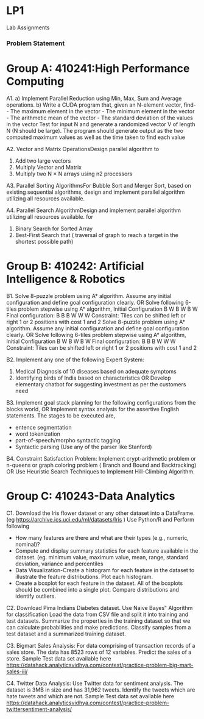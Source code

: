 # LP1
Lab Assignments

### Problem Statement
# Group A: 410241:High Performance Computing

 A1. 
 a) Implement Parallel Reduction using Min, Max, Sum and Average operations.
 b) Write a CUDA program that, given an N-element vector, find-
    - The maximum element in the vector
    - The minimum element in the vector
    - The arithmetic mean of the vector
    - The standard deviation of the values in the vector
Test for input N and generate a randomized vector V of length N (N should be large). The program should generate output as the two computed maximum values as well as the time taken to find each value

A2.
Vector and Matrix OperationsDesign parallel algorithm to
1. Add two large vectors
2. Multiply Vector and Matrix
3. Multiply two N × N arrays using n2 processors

A3.
Parallel Sorting AlgorithmsFor Bubble Sort and Merger Sort, based on existing sequential algorithms, design and implement parallel algorithm utilizing all resources available.

A4.
Parallel Search AlgorithmDesign and implement parallel algorithm utilizing all resources available. for
1. Binary Search for Sorted Array
2. Best-First Search that ( traversal of graph to reach a target in the shortest
possible path)

# Group B: 410242: Artificial Intelligence & Robotics
B1.
Solve 8-puzzle problem using A* algorithm. Assume any initial configuration
and define goal configuration clearly.
OR
Solve following 6-tiles problem stepwise using A* algorithm,
Initial Configuration
B W B W B W
Final configuration:
B B B W W W
Constraint: Tiles can be shifted left or right 1 or 2 positions with cost 1 and 2 Solve 8-puzzle problem using A* algorithm. Assume any initial configuration
and define goal configuration clearly.
OR
Solve following 6-tiles problem stepwise using A* algorithm,
Initial Configuration
B W B W B W
Final configuration:
B B B W W W
Constraint: Tiles can be shifted left or right 1 or 2 positions with cost 1 and 2

B2.
Implement any one of the following Expert System:
1. Medical Diagnosis of 10 diseases based on adequate symptoms
2. Identifying birds of India based on characteristics
OR
Develop elementary chatbot for suggesting investment as per the customers
need

B3.
Implement goal stack planning for the following configurations from the blocks
world,
OR
Implement syntax analysis for the assertive English statements. The stages to be
executed are,
- entence segmentation
- word tokenization
- part-of-speech/morpho syntactic tagging
- Syntactic parsing (Use any of the parser like Stanford)

B4.
Constraint Satisfaction Problem:
Implement crypt-arithmetic problem or n-queens or graph coloring problem
( Branch and Bound and Backtracking)
OR
Use Heuristic Search Techniques to Implement Hill-Climbing Algorithm.

# Group C: 410243-Data Analytics

C1.
Download the Iris flower dataset or any other dataset into a DataFrame. 
(eg https://archive.ics.uci.edu/ml/datasets/Iris ) Use Python/R and Perform following
- How many features are there and what are their types (e.g., numeric,
nominal)?
- Compute and display summary statistics for each feature available in the
dataset. (eg. minimum value, maximum value, mean, range, standard
deviation, variance and percentiles
- Data Visualization-Create a histogram for each feature in the dataset to
illustrate the feature distributions. Plot each histogram.
- Create a boxplot for each feature in the dataset. All of the boxplots
should be combined into a single plot. Compare distributions and identify
outliers.

C2.
Download Pima Indians Diabetes dataset. Use Naive Bayes‟ Algorithm for classification Load the data from CSV file and split it into training and test datasets. Summarize the properties in the training dataset so that we can calculate probabilities and make predictions. Classify samples from a test dataset and a summarized training dataset.

C3.
Bigmart Sales Analysis: For data comprising of transaction records of a sales
store. The data has 8523 rows of 12 variables. Predict the sales of a store.
Sample Test data set available here 
https://datahack.analyticsvidhya.com/contest/practice-problem-big-mart-sales-iii/

C4.
Twitter Data Analysis: Use Twitter data for sentiment analysis. The dataset is
3MB in size and has 31,962 tweets. Identify the tweets which are hate tweets
and which are not. Sample Test data set available here
https://datahack.analyticsvidhya.com/contest/practice-problem-twittersentiment-analysis/













